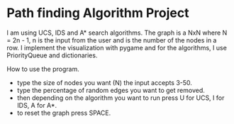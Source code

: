 # Path finding Algorithm Project

I am using UCS, IDS and A* search algorithms. The graph is a NxN where N = 2n - 1, n is the input from the user and is the 
number of the nodes in a row.
I implement the visualization with pygame and for the algorithms, I use PriorityQueue and dictionaries.

How to use the program.

- type  the size of nodes you want (N) the input accepts 3-50.
- type the percentage of random edges you want to get removed.
- then depending on the algorithm you want to run press U for UCS, I for IDS, A for A*.
- to reset the graph press SPACE.